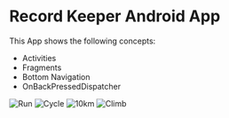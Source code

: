 # Record Keeper Android App

This App shows the following concepts:

- Activities
- Fragments
- Bottom Navigation
- OnBackPressedDispatcher

![Run](run.png)
![Cycle](cycle.png)
![10km](10km.png)
![Climb](climb.png)
